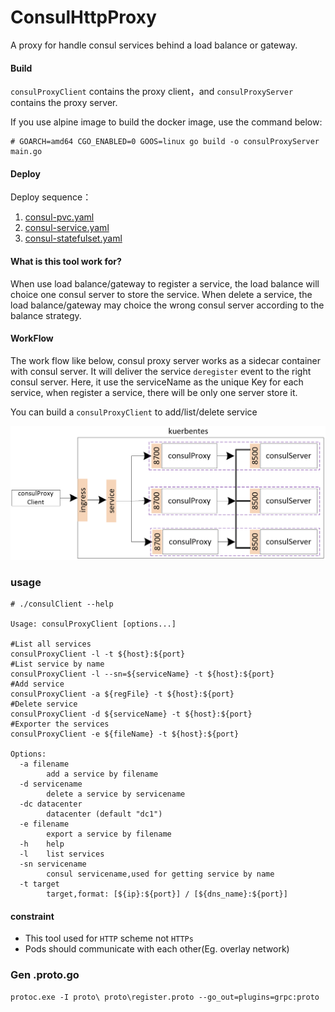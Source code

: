 # ConsulHttpProxy

A proxy for handle consul services behind a load balance or gateway.

#### Build

`consulProxyClient` contains the proxy client，and `consulProxyServer` contains the proxy server.

If you use alpine image to build the docker image, use the command below:

```shell
# GOARCH=amd64 CGO_ENABLED=0 GOOS=linux go build -o consulProxyServer main.go
```

#### Deploy

Deploy sequence：

1. [consul-pvc.yaml](https://github.com/woodliu/consulHttpProxy/blob/master/deploy/consul-pvc.yaml)
2. [consul-service.yaml](https://github.com/woodliu/consulHttpProxy/blob/master/deploy/consul-service.yaml)
3. [consul-statefulset.yaml](https://github.com/woodliu/consulHttpProxy/blob/master/deploy/consul-statefulset.yaml)

#### What is this tool work for?

When use load balance/gateway to register a service, the load balance will choice one consul server to store the service. When delete a service, the load balance/gateway may choice the wrong consul server according to the balance strategy.

#### WorkFlow

The work flow like below, consul proxy server works as a sidecar container with consul server. It will deliver the service `deregister` event to the right consul server. Here, it use the serviceName as the unique Key for each service, when register a service, there will be only one server store it.

You can build a `consulProxyClient` to add/list/delete service

![](./image/workflow.png)

### usage

```shell
# ./consulClient --help

Usage: consulProxyClient [options...]

#List all services
consulProxyClient -l -t ${host}:${port}
#List service by name
consulProxyClient -l --sn=${serviceName} -t ${host}:${port}
#Add service
consulProxyClient -a ${regFile} -t ${host}:${port}
#Delete service
consulProxyClient -d ${serviceName} -t ${host}:${port}
#Exporter the services
consulProxyClient -e ${fileName} -t ${host}:${port}

Options:
  -a filename
        add a service by filename
  -d servicename
        delete a service by servicename
  -dc datacenter
        datacenter (default "dc1")
  -e filename
        export a service by filename
  -h    help
  -l    list services
  -sn servicename
        consul servicename,used for getting service by name
  -t target
        target,format: [${ip}:${port}] / [${dns_name}:${port}]
```

#### constraint

- This tool used for `HTTP` scheme not `HTTPs`
- Pods should communicate with each other(Eg. overlay network)





### Gen .proto.go

```
protoc.exe -I proto\ proto\register.proto --go_out=plugins=grpc:proto
```

